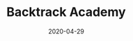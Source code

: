 ---
title: "Backtrack Academy" # apperared on a card component
date: 2020-04-29
description: Backtrack Academy plataforma de cursos online de hacking ético y seguridad informática. # apperared on a card component
weight: 1 # card ordering
link: https://backtrackacademy.com/
pinned: true # appreared on a overview page.
---